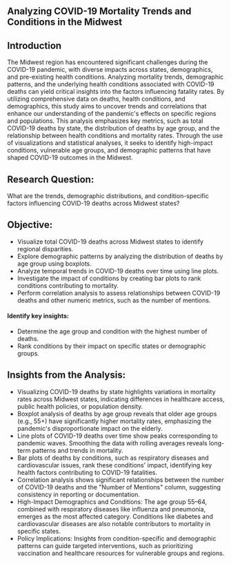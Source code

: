 ## Analyzing COVID-19 Mortality Trends and Conditions in the Midwest
## Introduction
The Midwest region has encountered significant challenges during the COVID-19 pandemic, with diverse impacts across states, demographics, and pre-existing health conditions. Analyzing mortality trends, demographic patterns, and the underlying health conditions associated with COVID-19 deaths can yield critical insights into the factors influencing fatality rates. By utilizing comprehensive data on deaths, health conditions, and demographics, this study aims to uncover trends and correlations that enhance our understanding of the pandemic's effects on specific regions and populations.
This analysis emphasizes key metrics, such as total COVID-19 deaths by state, the distribution of deaths by age group, and the relationship between health conditions and mortality rates. Through the use of visualizations and statistical analyses, it seeks to identify high-impact conditions, vulnerable age groups, and demographic patterns that have shaped COVID-19 outcomes in the Midwest.
## Research Question:
What are the trends, demographic distributions, and condition-specific factors influencing COVID-19 deaths across Midwest states?
## Objective:
* Visualize total COVID-19 deaths across Midwest states to identify regional disparities.
* Explore demographic patterns by analyzing the distribution of deaths by age group using boxplots.
* Analyze temporal trends in COVID-19 deaths over time using line plots.
* Investigate the impact of conditions by creating bar plots to rank conditions contributing to mortality.
* Perform correlation analysis to assess relationships between COVID-19 deaths and other numeric metrics, such as the number of mentions.
#### Identify key insights:
* Determine the age group and condition with the highest number of deaths.
* Rank conditions by their impact on specific states or demographic groups.

## Insights from the Analysis:
* Visualizing COVID-19 deaths by state highlights variations in mortality rates across Midwest states, indicating differences in healthcare access, public health policies, or population density.
* Boxplot analysis of deaths by age group reveals that older age groups (e.g., 55+) have significantly higher mortality rates, emphasizing the pandemic's disproportionate impact on the elderly.
* Line plots of COVID-19 deaths over time show peaks corresponding to pandemic waves. Smoothing the data with rolling averages reveals long-term patterns and trends in mortality.
* Bar plots of deaths by conditions, such as respiratory diseases and cardiovascular issues, rank these conditions' impact, identifying key health factors contributing to COVID-19 fatalities.
* Correlation analysis shows significant relationships between the number of COVID-19 deaths and the "Number of Mentions" column, suggesting consistency in reporting or documentation.
* High-Impact Demographics and Conditions:
The age group 55–64, combined with respiratory diseases like influenza and pneumonia, emerges as the most affected category.
Conditions like diabetes and cardiovascular diseases are also notable contributors to mortality in specific states.
* Policy Implications: Insights from condition-specific and demographic patterns can guide targeted interventions, such as prioritizing vaccination and healthcare resources for vulnerable groups and regions.
